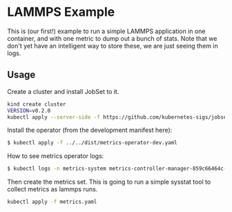 # LAMMPS Example

This is (our first!) example to run a simple LAMMPS application in one container, and with one metric
to dump out a bunch of stats. Note that we don't yet have an intelligent way to store these, we are
just seeing them in logs.

## Usage

Create a cluster and install JobSet to it.

```bash
kind create cluster
VERSION=v0.2.0
kubectl apply --server-side -f https://github.com/kubernetes-sigs/jobset/releases/download/$VERSION/manifests.yaml
```

Install the operator (from the development manifest here):

```bash
$ kubectl apply -f ../../dist/metrics-operator-dev.yaml
```

How to see metrics operator logs:

```bash
$ kubectl logs -n metrics-system metrics-controller-manager-859c66464c-7rpbw 
```

Then create the metrics set. This is going to run a simple sysstat tool to collect metrics
as lammps runs.

```bash
kubectl apply -f metrics.yaml
```